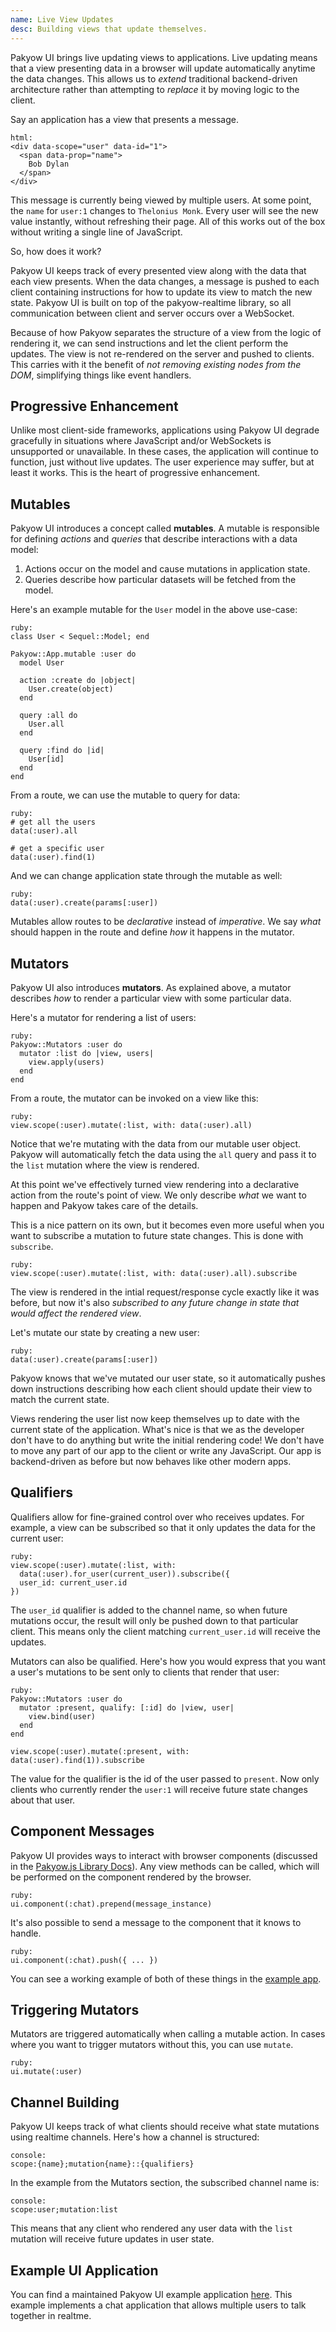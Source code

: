 ```yaml
---
name: Live View Updates
desc: Building views that update themselves.
---
```


Pakyow UI brings live updating views to applications. Live updating means that a
view presenting data in a browser will update automatically anytime the data
changes. This allows us to *extend* traditional backend-driven architecture
rather than attempting to *replace* it by moving logic to the client.

Say an application has a view that presents a message.

    html:
    <div data-scope="user" data-id="1">
      <span data-prop="name">
        Bob Dylan
      </span>
    </div>

This message is currently being viewed by multiple users. At some point, the
`name` for `user:1` changes to `Thelonius Monk`. Every user will see the new
value instantly, without refreshing their page. All of this works out of the box
without writing a single line of JavaScript.

So, how does it work?

Pakyow UI keeps track of every presented view along with the data that each view
presents. When the data changes, a message is pushed to each client containing
instructions for how to update its view to match the new state. Pakyow UI is
built on top of the pakyow-realtime library, so all communication between client
and server occurs over a WebSocket.

Because of how Pakyow separates the structure of a view from the logic of
rendering it, we can send instructions and let the client perform the updates.
The view is not re-rendered on the server and pushed to clients. This carries
with it the benefit of *not removing existing nodes from the DOM*, simplifying
things like event handlers.

## Progressive Enhancement

Unlike most client-side frameworks, applications using Pakyow UI degrade
gracefully in situations where JavaScript and/or WebSockets is unsupported or
unavailable. In these cases, the application will continue to function, just
without live updates. The user experience may suffer, but at least it works.
This is the heart of progressive enhancement.

## Mutables

Pakyow UI introduces a concept called **mutables**. A mutable is responsible for
defining *actions* and *queries* that describe interactions with a data model:

1. Actions occur on the model and cause mutations in application state.
2. Queries describe how particular datasets will  be fetched from the model.

Here's an example mutable for the `User` model in the above use-case:

    ruby:
    class User < Sequel::Model; end

    Pakyow::App.mutable :user do
      model User

      action :create do |object|
        User.create(object)
      end

      query :all do
        User.all
      end

      query :find do |id|
        User[id]
      end
    end

From a route, we can use the mutable to query for data:

    ruby:
    # get all the users
    data(:user).all

    # get a specific user
    data(:user).find(1)

And we can change application state through the mutable as well:

    ruby:
    data(:user).create(params[:user])

Mutables allow routes to be *declarative* instead of *imperative*. We say *what*
should happen in the route and define *how* it happens in the mutator.

## Mutators

Pakyow UI also introduces **mutators**. As explained above, a mutator describes
*how* to render a particular view with some particular data.

Here's a mutator for rendering a list of users:

    ruby:
    Pakyow::Mutators :user do
      mutator :list do |view, users|
        view.apply(users)
      end
    end

From a route, the mutator can be invoked on a view like this:

    ruby:
    view.scope(:user).mutate(:list, with: data(:user).all)

Notice that we're mutating with the data from our mutable user object. Pakyow
will automatically fetch the data using the `all` query and pass it to the
`list` mutation where the view is rendered.

At this point we've effectively turned view rendering into a declarative action
from the route's point of view. We only describe *what* we want to happen and
Pakyow takes care of the details.

This is a nice pattern on its own, but it becomes even more useful when you want
to subscribe a mutation to future state changes. This is done with `subscribe`.

    ruby:
    view.scope(:user).mutate(:list, with: data(:user).all).subscribe

The view is rendered in the intial request/response cycle exactly like it was
before, but now it's also *subscribed to any future change in state that would
affect the rendered view*.

Let's mutate our state by creating a new user:

    ruby:
    data(:user).create(params[:user])

Pakyow knows that we've mutated our user state, so it automatically pushes down
instructions describing how each client should update their view to match the
current state.

Views rendering the user list now keep themselves up to date with the current
state of the application. What's nice is that we as the developer don't have to
do anything but write the initial rendering code! We don't have to move any part
of our app to the client or write any JavaScript. Our app is backend-driven as
before but now behaves like other modern apps.

## Qualifiers

Qualifiers allow for fine-grained control over who receives updates. For
example, a view can be subscribed so that it only updates the data for the
current user:

    ruby:
    view.scope(:user).mutate(:list, with: 
      data(:user).for_user(current_user)).subscribe({
      user_id: current_user.id
    })

The `user_id` qualifier is added to the channel name, so when future mutations
occur, the result will only be pushed down to that particular client. This means
only the client matching `current_user.id` will receive the updates.

Mutators can also be qualified. Here's how you would express that you want a
user's mutations to be sent only to clients that render that user:

    ruby:
    Pakyow::Mutators :user do
      mutator :present, qualify: [:id] do |view, user|
        view.bind(user)
      end
    end

    view.scope(:user).mutate(:present, with: data(:user).find(1)).subscribe

The value for the qualifier is the id of the user passed to `present`. Now only
clients who currently render the `user:1` will receive future state changes
about that user.

## Component Messages

Pakyow UI provides ways to interact with browser components (discussed in the
[Pakyow.js Library Docs](/docs/js)). Any view methods can be called, which will
be performed on the component rendered by the browser.

    ruby:
    ui.component(:chat).prepend(message_instance)

It's also possible to send a message to the component that it knows to handle.

    ruby:
    ui.component(:chat).push({ ... })

You can see a working example of both of these things in the [example
app](https://github.com/bryanp/pakyow-chat).

## Triggering Mutators

Mutators are triggered automatically when calling a mutable action. In cases
where you want to trigger mutators without this, you can use `mutate`.

    ruby:
    ui.mutate(:user)

## Channel Building

Pakyow UI keeps track of what clients should receive what state mutations using
realtime channels. Here's how a channel is structured:

    console:
    scope:{name};mutation{name}::{qualifiers}

In the example from the Mutators section, the subscribed channel name is:

    console:
    scope:user;mutation:list

This means that any client who rendered any user data with the `list` mutation
will receive future updates in user state.

## Example UI Application

You can find a maintained Pakyow UI example application
[here](https://github.com/bryanp/pakyow-chat). This example implements a chat
application that allows multiple users to talk together in realtme.

